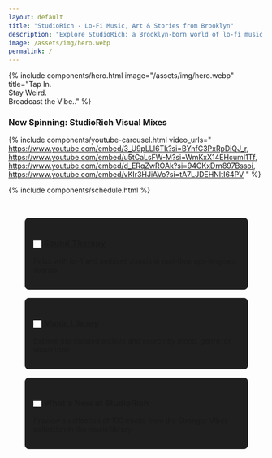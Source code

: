 ```yaml
---
layout: default
title: "StudioRich - Lo-Fi Music, Art & Stories from Brooklyn"
description: "Explore StudioRich: a Brooklyn-born world of lo-fi music, ambient visuals, field recordings, and creative urban storytelling."
image: /assets/img/hero.webp
permalink: /
---
```



{% include components/hero.html 
  image="/assets/img/hero.webp" 
  title="Tap In.<br>Stay Weird.<br>Broadcast the Vibe.." %}

<h3>Now Spinning: StudioRich Visual Mixes</h3>

<!-- Stream Banner and Features go here -->
{% include components/youtube-carousel.html video_urls="
https://www.youtube.com/embed/3_U9pLLI6Tk?si=BYnfC3PxRpDiQJ_r, 
https://www.youtube.com/embed/u5tCaLsFW-M?si=WmKxX14EHcumI1Tf,
https://www.youtube.com/embed/d_ERqZwROAk?si=94CKxDrn897Bssoi,
https://www.youtube.com/embed/vKIr3HJiAVo?si=tA7LJDEHNItI64PV
" %}

{% include components/schedule.html %}

<!-- Feature Sections -->
<section class="features">
  <div class="feature">
    <h3>
      <img src="/assets/icons/zenstones.svg" alt="Spa icon" style="width: 1em; vertical-align: middle;" />
      <a href="schedule/sunday">Sound Therapy</a>
    </h3>
    <p>Relax with lo-fi and ambient visuals in real-time spa-inspired scenes.</p>
  </div>
  <div class="feature">
    <h3>
      <img src="/assets/icons/musiclibrary.svg" alt="Music library icon" style="width: 1em; vertical-align: middle;" />
      <a href="/library">Music Library</a>
    </h3>
    <p>Explore our curated archive and search by mood, genre, or visual tone.</p>
  </div>
  <div class="feature">
    <h3>
      <img src="/assets/icons/gamecontroller.svg" alt="Game controller icon" style="width: 1em; vertical-align: middle;" />
      What's New at StudioRich
    </h3>
    <p>Preview a collection of 100 tracks from the Stranger Vibes collection in the music library</p>
  </div>
</section>
<style>
  .stream {
    background: #0A0A0A;
    text-align: center;
    padding: 1.5rem;
  }
  .features {
    display: grid;
    grid-template-columns: repeat(auto-fit, minmax(250px, 1fr));
    gap: 1rem;
    padding: 2rem;
  }
  .feature {
    background: #1f1f1f;
    padding: 1rem;
    border: 1px solid #333;
    border-radius: 8px;
  }

</style>
